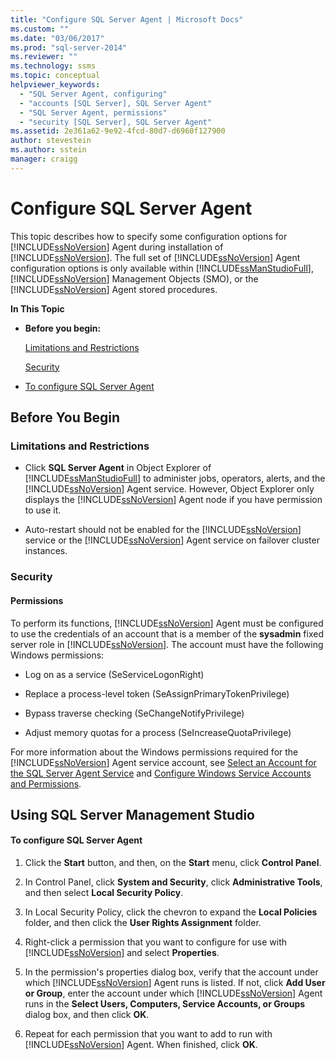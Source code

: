 ```yaml
---
title: "Configure SQL Server Agent | Microsoft Docs"
ms.custom: ""
ms.date: "03/06/2017"
ms.prod: "sql-server-2014"
ms.reviewer: ""
ms.technology: ssms
ms.topic: conceptual
helpviewer_keywords: 
  - "SQL Server Agent, configuring"
  - "accounts [SQL Server], SQL Server Agent"
  - "SQL Server Agent, permissions"
  - "security [SQL Server], SQL Server Agent"
ms.assetid: 2e361a62-9e92-4fcd-80d7-d6960f127900
author: stevestein
ms.author: sstein
manager: craigg
---
```

# Configure SQL Server Agent
  This topic describes how to specify some configuration options for [!INCLUDE[ssNoVersion](../../includes/ssnoversion-md.md)] Agent during installation of [!INCLUDE[ssNoVersion](../../includes/ssnoversion-md.md)]. The full set of [!INCLUDE[ssNoVersion](../../includes/ssnoversion-md.md)] Agent configuration options is only available within [!INCLUDE[ssManStudioFull](../../includes/ssmanstudiofull-md.md)], [!INCLUDE[ssNoVersion](../../includes/ssnoversion-md.md)] Management Objects (SMO), or the [!INCLUDE[ssNoVersion](../../includes/ssnoversion-md.md)] Agent stored procedures.  
  
 **In This Topic**  
  
-   **Before you begin:**  
  
     [Limitations and Restrictions](#Restrictions)  
  
     [Security](#Security)  
  
-   [To configure SQL Server Agent](#SSMSProcedure)  
  
##  <a name="BeforeYouBegin"></a> Before You Begin  
  
###  <a name="Restrictions"></a> Limitations and Restrictions  
  
-   Click **SQL Server Agent** in Object Explorer of [!INCLUDE[ssManStudioFull](../../includes/ssmanstudiofull-md.md)] to administer jobs, operators, alerts, and the [!INCLUDE[ssNoVersion](../../includes/ssnoversion-md.md)] Agent service. However, Object Explorer only displays the [!INCLUDE[ssNoVersion](../../includes/ssnoversion-md.md)] Agent node if you have permission to use it.  
  
-   Auto-restart should not be enabled for the [!INCLUDE[ssNoVersion](../../includes/ssnoversion-md.md)] service or the [!INCLUDE[ssNoVersion](../../includes/ssnoversion-md.md)] Agent service on failover cluster instances.  
  
###  <a name="Security"></a> Security  
  
####  <a name="Permissions"></a> Permissions  
 To perform its functions, [!INCLUDE[ssNoVersion](../../includes/ssnoversion-md.md)] Agent must be configured to use the credentials of an account that is a member of the **sysadmin** fixed server role in [!INCLUDE[ssNoVersion](../../includes/ssnoversion-md.md)]. The account must have the following Windows permissions:  
  
-   Log on as a service (SeServiceLogonRight)  
  
-   Replace a process-level token (SeAssignPrimaryTokenPrivilege)  
  
-   Bypass traverse checking (SeChangeNotifyPrivilege)  
  
-   Adjust memory quotas for a process (SeIncreaseQuotaPrivilege)  
  
 For more information about the Windows permissions required for the [!INCLUDE[ssNoVersion](../../includes/ssnoversion-md.md)] Agent service account, see [Select an Account for the SQL Server Agent Service](select-an-account-for-the-sql-server-agent-service.md) and [Configure Windows Service Accounts and Permissions](../../database-engine/configure-windows/configure-windows-service-accounts-and-permissions.md).  
  
##  <a name="SSMSProcedure"></a> Using SQL Server Management Studio  
  
#### To configure SQL Server Agent  
  
1.  Click the **Start** button, and then, on the **Start**  menu, click **Control Panel**.  
  
2.  In Control Panel, click **System and Security**, click **Administrative Tools**, and then select **Local Security Policy**.  
  
3.  In Local Security Policy, click the chevron to expand the **Local Policies** folder, and then click the **User Rights Assignment** folder.  
  
4.  Right-click a permission that you want to configure for use with [!INCLUDE[ssNoVersion](../../includes/ssnoversion-md.md)] and select **Properties**.  
  
5.  In the permission's properties dialog box, verify that the account under which [!INCLUDE[ssNoVersion](../../includes/ssnoversion-md.md)] Agent runs is listed. If not, click **Add User or Group**, enter the account under which [!INCLUDE[ssNoVersion](../../includes/ssnoversion-md.md)] Agent runs in the **Select Users, Computers, Service Accounts, or Groups** dialog box, and then click **OK**.  
  
6.  Repeat for each permission that you want to add to run with [!INCLUDE[ssNoVersion](../../includes/ssnoversion-md.md)] Agent. When finished, click **OK**.  
  
  
